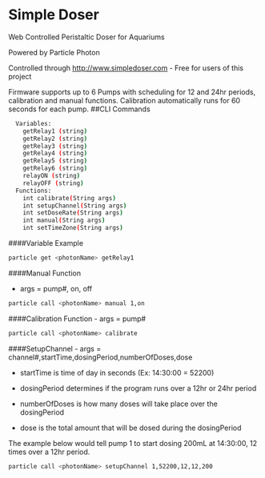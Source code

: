 # Simple Doser
Web Controlled Peristaltic Doser for Aquariums

Powered by Particle Photon

Controlled through http://www.simpledoser.com - Free for users of this project

Firmware supports up to 6 Pumps with scheduling for 12 and 24hr periods, calibration and manual functions.
Calibration automatically runs for 60 seconds for each pump.
##CLI Commands
```bash
  Variables:
    getRelay1 (string)
    getRelay2 (string)
    getRelay3 (string)
    getRelay4 (string)
    getRelay5 (string)
    getRelay6 (string)
    relayON (string)
    relayOFF (string)
  Functions:
    int calibrate(String args) 
    int setupChannel(String args) 
    int setDoseRate(String args) 
    int manual(String args) 
    int setTimeZone(String args)
```
####Variable Example
```bash
particle get <photonName> getRelay1
```
####Manual Function
  * args = pump#, on, off
```bash
particle call <photonName> manual 1,on
```
####Calibration Function - args = pump#
```bash
particle call <photonName> calibrate 
```
####SetupChannel - args = channel#,startTime,dosingPeriod,numberOfDoses,dose

  * startTime is time of day in seconds (Ex: 14:30:00 = 52200)
  
  * dosingPeriod determines if the program runs over a 12hr or 24hr period
  
  * numberOfDoses is how many doses will take place over the dosingPeriod
  
  * dose is the total amount that will be dosed during the dosingPeriod
  
The example below would tell pump 1 to start dosing 200mL at 14:30:00, 12 times over a 12hr period.
```bash
particle call <photonName> setupChannel 1,52200,12,12,200
```

